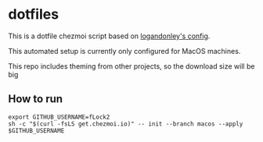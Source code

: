 # dotfiles
This is a dotfile chezmoi script based on [logandonley's config](https://raw.githubusercontent.com/logandonley/dotfiles).

This automated setup is currently only configured for MacOS machines.

This repo includes theming from other projects, so the download size will be big
## How to run

```shell (change "branch" to whatever distro is being used)
export GITHUB_USERNAME=fLock2
sh -c "$(curl -fsLS get.chezmoi.io)" -- init --branch macos --apply $GITHUB_USERNAME
```

